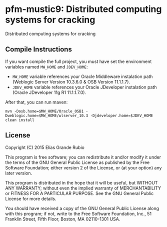 # pfm-mustic9: Distributed computing systems for cracking
Distributed computing systems for cracking


## Compile Instructions
If you want compile the full project, you must have set the environment variables named `MW_HOME` and `JDEV_HOME`:
+ `MW_HOME` variable references your Oracle Middleware instalation path (Weblogic Server Version 10.3.6.0 & OSB Version 11.1.1.7).
+ `JDEV_HOME` variable references your Oracle JDeveloper instalation path (Oracle JDeveloper 11g R1 11.1.1.7.0).

After that, you can run maven: 

`mvn -Dosb.home=$MW_HOME/Oracle_OSB1 -Dweblogic.home=$MW_HOME/wlserver_10.3 -Djdeveloper.home=$JDEV_HOME clean install`


## License
Copyright (C) 2015 Elías Grande Rubio

This program is free software; you can redistribute it and/or modify
it under the terms of the GNU General Public License as published by
the Free Software Foundation; either version 2 of the License, or
(at your option) any later version.

This program is distributed in the hope that it will be useful,
but WITHOUT ANY WARRANTY; without even the implied warranty of
MERCHANTABILITY or FITNESS FOR A PARTICULAR PURPOSE.  See the
GNU General Public License for more details.

You should have received a copy of the GNU General Public License along
with this program; if not, write to the Free Software Foundation, Inc.,
51 Franklin Street, Fifth Floor, Boston, MA 02110-1301 USA.

